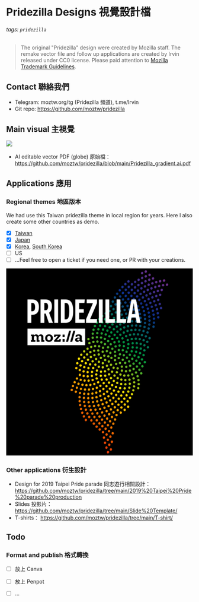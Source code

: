# Pridezilla Designs 視覺設計檔

###### tags: `pridezilla`

> The original "Pridezilla" design were created by Mozilla staff. 
> The remake vector file and follow up applications are created by Irvin released under CC0 license.
> Please paid attention to [Mozilla Trademark Guidelines](https://www.mozilla.org/en-US/foundation/trademarks/policy/).

## Contact 聯絡我們

- Telegram: moztw.org/tg (Pridezilla 頻道), t.me/Irvin
- Git repo: https://github.com/moztw/pridezilla

## Main visual 主視覺

![](https://github.com/moztw/pridezilla/blob/main/Pridezilla_gradient.png?raw=true)

- AI editable vector PDF (globe) 原始檔： https://github.com/moztw/pridezilla/blob/main/Pridezilla_gradient.ai.pdf

## Applications 應用

### Regional themes 地區版本

We had use this Taiwan pridezilla theme in local region for years. Here I also create some other countries as demo. 

- [x] [Taiwan]( https://github.com/moztw/pridezilla/blob/main/Pridezilla_gradient_tw_dev.ai.pdf) 
- [x] [Japan](https://github.com/moztw/pridezilla/blob/main/Pridezilla_gradient_jp.ai.pdf)
- [x] [Korea](https://github.com/moztw/pridezilla/blob/main/Pridezilla_gradient_kr.ai.pdf), [South Korea](https://github.com/moztw/pridezilla/blob/main/Pridezilla_gradient_sk.ai.pdf)
- [ ] US
- [ ] ...Feel free to open a ticket if you need one, or PR with your creations.

![](https://github.com/moztw/pridezilla/blob/main/Pridezilla_gradient_tw.png?raw=true)



### Other applications 衍生設計

- Design for 2019 Taipei Pride parade 同志遊行相關設計：https://github.com/moztw/pridezilla/tree/main/2019%20Taipei%20Pride%20parade%20production
- Slides 投影片：
https://github.com/moztw/pridezilla/tree/main/Slide%20Template/
- T-shirts：
https://github.com/moztw/pridezilla/tree/main/T-shirt/

## Todo

### Format and publish 格式轉換

- [ ] 放上 Canva
- [ ] 放上 Penpot
- [ ] ...

